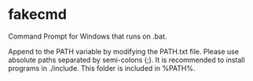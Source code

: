 # fakecmd
Command Prompt for Windows that runs on .bat.

Append to the PATH variable by modifying the PATH.txt file. Please use absolute paths separated by semi-colons (;).
It is recommended to install programs in ./include. This folder is included in %PATH%.
